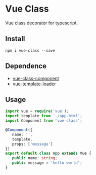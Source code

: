 # Vue Class
Vue class decorator for typescript.

## Install
```
npm i vue-class --save
```

## Dependence
- [vue-class-component](https://github.com/vuejs/vue-class-component)
- [vue-template-loader](https://github.com/ktsn/vue-template-loader)

## Usage

``` typescript
import vue = require('vue');
import template from './app.html';
import Component from 'vue-class';

@Component({
   name: '',
   template,
   props: ['message']
})
export default class App extends Vue {
   public name: string;
   public message = 'hello world';
}
```
